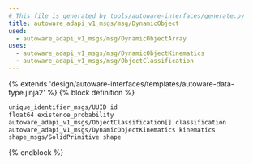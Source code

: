 ```yaml
---
# This file is generated by tools/autoware-interfaces/generate.py
title: autoware_adapi_v1_msgs/msg/DynamicObject
used:
  - autoware_adapi_v1_msgs/msg/DynamicObjectArray
uses:
  - autoware_adapi_v1_msgs/msg/DynamicObjectKinematics
  - autoware_adapi_v1_msgs/msg/ObjectClassification
---
```


{% extends 'design/autoware-interfaces/templates/autoware-data-type.jinja2' %}
{% block definition %}

```txt
unique_identifier_msgs/UUID id
float64 existence_probability
autoware_adapi_v1_msgs/ObjectClassification[] classification
autoware_adapi_v1_msgs/DynamicObjectKinematics kinematics
shape_msgs/SolidPrimitive shape
```

{% endblock %}
